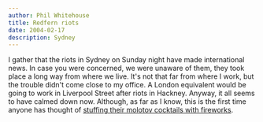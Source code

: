 ```yaml
---
author: Phil Whitehouse
title: Redfern riots
date: 2004-02-17
description: Sydney
---
```


I gather that the riots in Sydney on Sunday night have made international news. In case you were concerned, we were  unaware of them, they took place a long way from where we live. It's not that far from where I work, but the trouble didn't come close to my office. A London equivalent would be going to work in Liverpool Street after riots in Hackney. Anyway, it all seems to have calmed down now. Although, as far as I know, this is the first time anyone has thought of [stuffing their molotov cocktails with fireworks](https://en.wikipedia.org/wiki/2004_Redfern_riots#/media/File:2004_Redfern_riot_fireworks.jpg).
